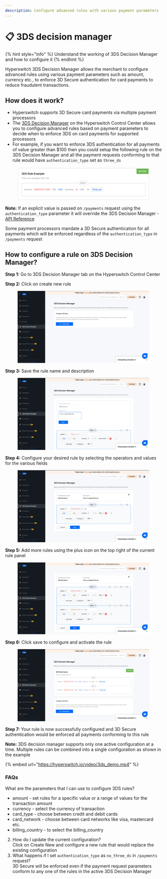```yaml
---
description: Configure advanced rules with various payment parameters
---
```


# 📋 3DS decision manager

{% hint style="info" %}
Understand the working of 3DS Decision Manager and how to configure it
{% endhint %}

Hyperswitch 3DS Decision Manager allows the merchant to configure advanced rules using various payment parameters such as amount, currency etc., to enforce 3D Secure authentication for card payments to reduce fraudulent transactions.

## How does it work?

* Hyperswitch supports 3D Secure card payments via multiple payment processors
* The [3DS Decision Manager](https://app.hyperswitch.io/3ds) on the Hyperswitch Control Center allows you to configure advanced rules based on payment parameters to decide when to enforce 3DS on card payments for supported processors
* For example, if you want to enforce 3DS authentication for all payments of value greater than $100 then you could setup the following rule on the 3DS Decision Manager and all the payment requests conforming to that rule would have `authentication_type` set as `three_ds`

<figure><img src="../.gitbook/assets/3ds-rule_example (1).png" alt=""><figcaption></figcaption></figure>

**Note:** If an explicit value is passed on `/payments` request using the `authentication_type` parameter it will override the 3DS Decision Manager - [API Reference](https://api-reference.hyperswitch.io/api-reference/payments/payments--create)

Some payment processors mandate a 3D Secure authentication for all payments which will be enforced regardless of the `authentication_type` in `/payments` request

## How to configure a rule on 3DS Decision Manager?

**Step 1:** Go to 3DS Decision Manager tab on the Hyperswitch Control Center

**Step 2:** Click on create new rule&#x20;

<figure><img src="../.gitbook/assets/3ds_step2.png" alt=""><figcaption></figcaption></figure>

**Step 3:** Save the rule name and description&#x20;

<figure><img src="../.gitbook/assets/3ds_step3.png" alt=""><figcaption></figcaption></figure>

**Step 4:** Configure your desired rule by selecting the operators and values for the various fields&#x20;

<figure><img src="../.gitbook/assets/3ds_step4.png" alt=""><figcaption></figcaption></figure>

**Step 5:** Add more rules using the plus icon on the top right of the current rule panel&#x20;

<figure><img src="../.gitbook/assets/3ds_step5.png" alt=""><figcaption></figcaption></figure>

**Step 6:** Click save to configure and activate the rule&#x20;

<figure><img src="../.gitbook/assets/3ds_step6.png" alt=""><figcaption></figcaption></figure>

**Step 7:** Your rule is now successfully configured and 3D Secure authentication would be enforced all payments conforming to this rule

**Note:** 3DS decision manager supports only one active configuration at a time. Multiple rules can be combined into a single configuration as shown in the example

{% embed url="https://hyperswitch.io/video/3ds_demo.mp4" %}

### FAQs

What are the parameters that I can use to configure 3DS rules?

* amount - set rules for a specific value or a range of values for the transaction amount
* currency - select the currency of transaction
* card\_type - choose between credit and debit cards
* card\_network - choose between card networks like visa, mastercard etc.
* billing\_country - to select the billing\_country

2. How do I update the current configuration?\
   Click on Create New and configure a new rule that would replace the existing configuration
3. What happens if I set `authentication_type` as `no_three_ds` in `/payments` request?\
   3D Secure will be enforced even if the payment request parameters conform to any one of the rules in the active 3DS Decision Manager
